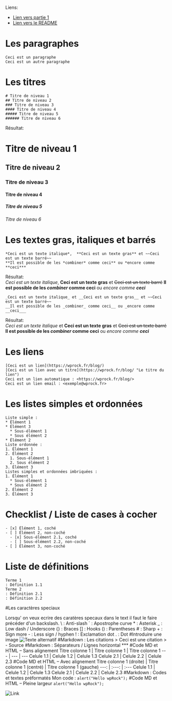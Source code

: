 Liens:
* [Lien vers partie 1](https://github.com/ldolne/exercice-equipe-git/blob/master/MARKDOWN_PART1.md)
* [Lien vers le README](https://github.com/ldolne/exercice-equipe-git/blob/master/README.md)


# Les paragraphes

    Ceci est un paragraphe
    Ceci est un autre paragraphe

# Les titres

    # Titre de niveau 1
    ## Titre de niveau 2
    ### Titre de niveau 3
    #### Titre de niveau 4
    ##### Titre de niveau 5
    ###### Titre de niveau 6

Résultat:
# Titre de niveau 1
## Titre de niveau 2
### Titre de niveau 3
#### Titre de niveau 4
##### Titre de niveau 5
###### Titre de niveau 6

# Les textes gras, italiques et barrés

    *Ceci est un texte italique*,  **Ceci est un texte gras** et ~~Ceci est un texte barré~~
    **Il est possible de les *combiner* comme ceci** ou *encore comme **ceci***
Résultat:  
*Ceci est un texte italique*,  **Ceci est un texte gras** et ~~Ceci est un texte barré~~
**Il est possible de les *combiner* comme ceci** ou *encore comme **ceci***

    _Ceci est un texte italique_ et __Ceci est un texte gras__ et ~~Ceci est un texte barré~~
    __Il est possible de les _combiner_ comme ceci__ ou _encore comme __ceci___
Résultat:  
_Ceci est un texte italique_ et __Ceci est un texte gras__ et ~~Ceci est un texte barré~~
__Il est possible de les _combiner_ comme ceci__ ou _encore comme __ceci___

# Les liens

    [Ceci est un lien](https://wprock.fr/blog/)
    [Ceci est un lien avec un titre](https://wprock.fr/blog/ "Le titre du lien")
    Ceci est un lien automatique : <https://wprock.fr/blog/>
    Ceci est un lien email : <exemple@wprock.fr>

# Les listes simples et ordonnées

    Liste simple : 
    * Élément 1
    * Élément 3
      * Sous-élément 1
      * Sous élément 2
    * Élément 2
    Liste ordonnée : 
    1. Élément 1
    2. Élément 2
      1. Sous-élément 1
      2. Sous élément 2
    3. Élément 3
    Listes simples et ordonnées imbriquées : 
    1. Élément 1
      * Sous-élément 1
      * Sous élément 2
    2. Élément 2
    3. Élément 3

# Checklist / Liste de cases à cocher 

    - [x] Élément 1, coché
    - [ ] Élément 2, non-coché
      - [x] Sous-élément 2.1, coché
      - [ ] Sous-élément 2.2, non-coché
    - [ ] Élément 3, non-coché

# Liste de définitions

    Terme 1
    : Définition 1.1
    Terme 2
    : Définition 2.1
    : Définition 2.2

#Les caractères speciaux

Lorsqu' on veux ecrire des caratères specaux dans le text il faut le faire précéder d'un backslash.
	\\   : Anti-slash
	\`   : Apostrophe curve
	\*   : Asterisk
	\_   : Low dash / Underscore
	\{\} : Braces
	\[\] : Hooks
	\(\) : Parentheses
	\#   : Sharp
	\+   : Sign more
	\-   : Less sign / hyphen
	\!   : Exclamation dot
	\.   : Dot
#Introduire une image
	![Texte alternatif](https://wprock.fr/wp-content/uploads/2018/11/wprock-wallpaper-wapuu-wordpress-paris-520x254.jpg "Titre, facultatif")
#Markdown : Les citations
	> Ceci est une citation
	> - Source
#Markdown : Séparateurs / Lignes horizontal
	***
#Code MD et HTML – Sans alignement
	Titre colonne 1 | Titre colonne 1 | Titre colonne 1 
	 --- | --- | --- 
	Celule 1.1 | Celule 1.2 | Celule 1.3 
	Celule 2.1 | Celule 2.2 | Celule 2.3 
#Code MD et HTML – Avec alignement
	Titre colonne 1 (droite) | Titre colonne 1 (centré) | Titre colonne 1 (gauche)
	 ---: | :---: | :--- 
	Celule 1.1 | Celule 1.2 | Celule 1.3 
	Celule 2.1 | Celule 2.2 | Celule 2.3 
#Markdown : Codes et textes préformatés
	Mon code : `alert("Hello wpRock");`
#Code MD et HTML – Pleine largeur
	```
	alert("Hello wpRock");
	```


![Link](https://media.giphy.com/media/YWUpVw86AtIbe/giphy.gif)

